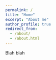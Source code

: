 ```yaml
---
permalink: /
title: "Home"
excerpt: "About me"
author_profile: true
redirect_from: 
  - /about/
  - /about.html
---
```


Blah blah